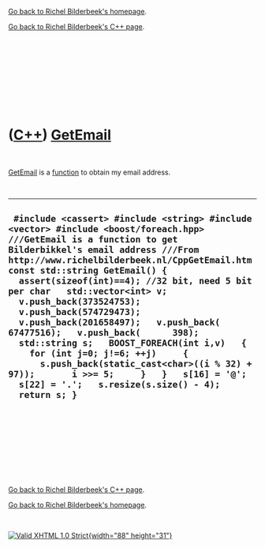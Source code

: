 [Go back to Richel Bilderbeek's homepage](index.htm).

[Go back to Richel Bilderbeek's C++ page](Cpp.htm).

 

 

 

 

 

([C++](Cpp.htm)) [GetEmail](CppGetEmail.htm)
============================================

 

[GetEmail](CppGetEmail.htm) is a [function](CppFunction.htm) to obtain
my email address.

 

  --------------------------------------------------------------------------------------------------------------------------------------------------------------------------------------------------------------------------------------------------------------------------------------------------------------------------------------------------------------------------------------------------------------------------------------------------------------------------------------------------------------------------------------------------------------------------------------------------------------------------------------------------------------------------------------------------
  ` #include <cassert> #include <string> #include <vector> #include <boost/foreach.hpp>  ///GetEmail is a function to get Bilderbikkel's email address ///From http://www.richelbilderbeek.nl/CppGetEmail.htm const std::string GetEmail() {   assert(sizeof(int)==4); //32 bit, need 5 bit per char   std::vector<int> v;   v.push_back(373524753);   v.push_back(574729473);   v.push_back(201658497);   v.push_back( 67477516);   v.push_back(      398);   std::string s;   BOOST_FOREACH(int i,v)   {     for (int j=0; j!=6; ++j)     {       s.push_back(static_cast<char>((i % 32) + 97));       i >>= 5;     }   }   s[16] = '@';   s[22] = '.';   s.resize(s.size() - 4);   return s; }`
  --------------------------------------------------------------------------------------------------------------------------------------------------------------------------------------------------------------------------------------------------------------------------------------------------------------------------------------------------------------------------------------------------------------------------------------------------------------------------------------------------------------------------------------------------------------------------------------------------------------------------------------------------------------------------------------------------

 

 

 

 

 

[Go back to Richel Bilderbeek's C++ page](Cpp.htm).

[Go back to Richel Bilderbeek's homepage](index.htm).

 

[![Valid XHTML 1.0 Strict](valid-xhtml10.png){width="88"
height="31"}](http://validator.w3.org/check?uri=referer)
